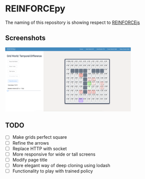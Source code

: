 # REINFORCEpy

The naming of this repository is showing respect to [REINFORCEjs](https://github.com/karpathy/reinforcejs)

## Screenshots

<img alt="Grid World: Q-learning" src="./figure/grid_world_td_q_learning.png" width="80%" />

## TODO

- [ ] Make grids perfect square
- [ ] Refine the arrows
- [ ] Replace HTTP with socket
- [ ] More responsive for wide or tall screens
- [ ] Modify page title
- [ ] More elegant way of deep cloning using lodash
- [ ] Functionality to play with trained policy
